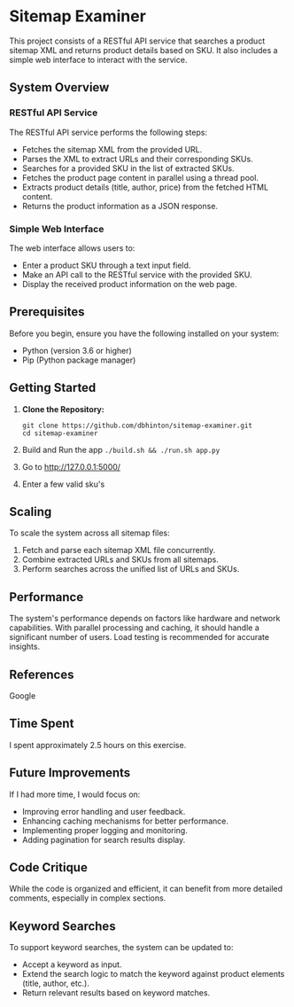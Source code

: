 # Sitemap Examiner

This project consists of a RESTful API service that searches a product sitemap XML and returns product details based on SKU. It also includes a simple web interface to interact with the service.

## System Overview

### RESTful API Service

The RESTful API service performs the following steps:
- Fetches the sitemap XML from the provided URL.
- Parses the XML to extract URLs and their corresponding SKUs.
- Searches for a provided SKU in the list of extracted SKUs.
- Fetches the product page content in parallel using a thread pool.
- Extracts product details (title, author, price) from the fetched HTML content.
- Returns the product information as a JSON response.

### Simple Web Interface

The web interface allows users to:
- Enter a product SKU through a text input field.
- Make an API call to the RESTful service with the provided SKU.
- Display the received product information on the web page.

## Prerequisites

Before you begin, ensure you have the following installed on your system:
- Python (version 3.6 or higher)
- Pip (Python package manager)

## Getting Started

1. **Clone the Repository:**

   ```
   git clone https://github.com/dbhinton/sitemap-examiner.git
   cd sitemap-examiner
2. Build and Run the app
`./build.sh && ./run.sh app.py`
3. Go to http://127.0.0.1:5000/
4. Enter a few valid sku's


## Scaling

To scale the system across all sitemap files:
1. Fetch and parse each sitemap XML file concurrently.
2. Combine extracted URLs and SKUs from all sitemaps.
3. Perform searches across the unified list of URLs and SKUs.

## Performance

The system's performance depends on factors like hardware and network capabilities. With parallel processing and caching, it should handle a significant number of users. Load testing is recommended for accurate insights.

## References

Google

## Time Spent

I spent approximately 2.5 hours on this exercise.

## Future Improvements

If I had more time, I would focus on:
- Improving error handling and user feedback.
- Enhancing caching mechanisms for better performance.
- Implementing proper logging and monitoring.
- Adding pagination for search results display.

## Code Critique

While the code is organized and efficient, it can benefit from more detailed comments, especially in complex sections.

## Keyword Searches

To support keyword searches, the system can be updated to:
- Accept a keyword as input.
- Extend the search logic to match the keyword against product elements (title, author, etc.).
- Return relevant results based on keyword matches.
